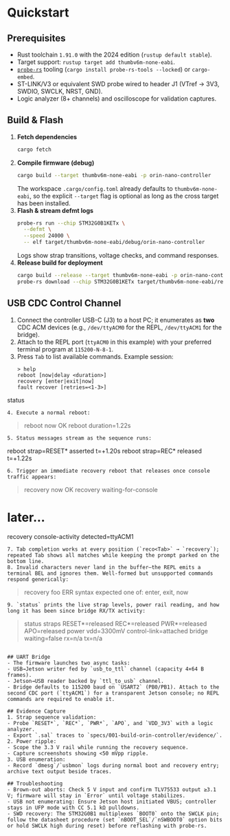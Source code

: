 # Quickstart

## Prerequisites
- Rust toolchain `1.91.0` with the 2024 edition (`rustup default stable`).
- Target support: `rustup target add thumbv6m-none-eabi`.
- [`probe-rs`](https://probe.rs) tooling (`cargo install probe-rs-tools --locked`) or `cargo-embed`.
- ST-LINK/V3 or equivalent SWD probe wired to header J1 (VTref → 3V3, SWDIO, SWCLK, NRST, GND).
- Logic analyzer (8+ channels) and oscilloscope for validation captures.

## Build & Flash
1. **Fetch dependencies**
   ```bash
   cargo fetch
   ```
2. **Compile firmware (debug)**
   ```bash
   cargo build --target thumbv6m-none-eabi -p orin-nano-controller
   ```
   The workspace `.cargo/config.toml` already defaults to `thumbv6m-none-eabi`, so the explicit `--target` flag is optional as long as the cross target has been installed.
3. **Flash & stream defmt logs**
   ```bash
   probe-rs run --chip STM32G0B1KETx \
     --defmt \
     --speed 24000 \
     -- elf target/thumbv6m-none-eabi/debug/orin-nano-controller
   ```
   Logs show strap transitions, voltage checks, and command responses.
4. **Release build for deployment**
   ```bash
   cargo build --release --target thumbv6m-none-eabi -p orin-nano-controller
   probe-rs download --chip STM32G0B1KETx target/thumbv6m-none-eabi/release/orin-nano-controller
   ```

## USB CDC Control Channel
1. Connect the controller USB-C (J3) to a host PC; it enumerates as **two** CDC ACM devices (e.g., `/dev/ttyACM0` for the REPL, `/dev/ttyACM1` for the bridge).
2. Attach to the REPL port (`ttyACM0` in this example) with your preferred terminal program at `115200-N-8-1`.
3. Press `Tab` to list available commands. Example session:
   ```
   > help
   reboot [now|delay <duration>]
   recovery [enter|exit|now]
   fault recover [retries=<1-3>]
  status
   ```
4. Execute a normal reboot:
   ```
   > reboot now
   OK reboot duration=1.22s
   ```
5. Status messages stream as the sequence runs:
   ```
   reboot strap=RESET* asserted t=+1.20s
   reboot strap=REC* released t=+1.22s
   ```
6. Trigger an immediate recovery reboot that releases once console traffic appears:
   ```
   > recovery now
   OK recovery waiting-for-console
   # later...
   recovery console-activity detected=ttyACM1
   ```
7. Tab completion works at every position (`reco<Tab>` → `recovery`); repeated Tab shows all matches while keeping the prompt parked on the bottom line.
8. Invalid characters never land in the buffer—the REPL emits a terminal BEL and ignores them. Well-formed but unsupported commands respond generically:
   ```
   > recovery foo
   ERR syntax expected one of: enter, exit, now
   ```
9. `status` prints the live strap levels, power rail reading, and how long it has been since bridge RX/TX activity:
   ```
   > status
   straps RESET*=released REC*=released PWR*=released APO=released
   power vdd=3300mV control-link=attached
   bridge waiting=false rx=n/a tx=n/a
   ```

## UART Bridge
- The firmware launches two async tasks:
  - USB→Jetson writer fed by `usb_to_ttl` channel (capacity 4×64 B frames).
  - Jetson→USB reader backed by `ttl_to_usb` channel.
- Bridge defaults to 115200 baud on `USART2` (PB0/PB1). Attach to the second CDC port (`ttyACM1`) for a transparent Jetson console; no REPL commands are required to enable it.

## Evidence Capture
1. Strap sequence validation:
   - Probe `RESET*`, `REC*`, `PWR*`, `APO`, and `VDD_3V3` with a logic analyzer.
   - Export `.sal` traces to `specs/001-build-orin-controller/evidence/`.
2. Power ripple:
   - Scope the 3.3 V rail while running the recovery sequence.
   - Capture screenshots showing <50 mVpp ripple.
3. USB enumeration:
   - Record `dmesg`/`usbmon` logs during normal boot and recovery entry; archive text output beside traces.

## Troubleshooting
- Brown-out aborts: Check 5 V input and confirm TLV75533 output ≥3.1 V; firmware will stay in `Error` until voltage stabilizes.
- USB not enumerating: Ensure Jetson host initiated VBUS; controller stays in UFP mode with CC 5.1 kΩ pulldowns.
- SWD recovery: The STM32G0B1 multiplexes `BOOT0` onto the SWCLK pin; follow the datasheet procedure (set `nBOOT_SEL`/`nSWBOOT0` option bits or hold SWCLK high during reset) before reflashing with probe-rs.
